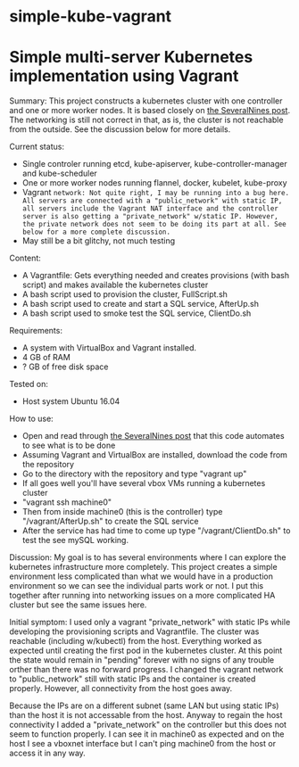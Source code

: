 # simple-kube-vagrant

# Simple multi-server Kubernetes implementation using Vagrant

Summary: This project constructs a kubernetes cluster with one controller and one or more worker nodes. It is based closely on [the SeveralNines post](http://severalnines.com/blog/installing-kubernetes-cluster-minions-centos7-manage-pods-services). The networking is still not correct in that, as is, the cluster is not reachable from the outside. See the discussion below for more details.

Current status:
* Single controler running etcd, kube-apiserver, kube-controller-manager and kube-scheduler
* One or more worker nodes running flannel, docker, kubelet, kube-proxy
* Vagrant ``` network: Not quite right, I may be running into a bug here. All servers are connected with a "public_network" with static IP, all servers include the Vagrant NAT interface and the controller server is also getting a "private_network" w/static IP. However, the private network does not seem to be doing its part at all. See below for a more complete discussion. ```
* May still be a bit glitchy, not much testing

Content:
* A Vagrantfile: Gets everything needed and creates provisions (with bash script) and makes available the kubernetes cluster
* A bash script used to provision the cluster, FullScript.sh
* A bash script used to create and start a SQL service, AfterUp.sh
* A bash script used to smoke test the SQL service, ClientDo.sh

Requirements:
* A system with VirtualBox and Vagrant installed.
* 4 GB of RAM
* ? GB of free disk space

Tested on:
* Host system Ubuntu 16.04

How to use:
* Open and read through [the SeveralNines post](http://severalnines.com/blog/installing-kubernetes-cluster-minions-centos7-manage-pods-services) that this code automates to see what is to be done
* Assuming Vagrant and VirtualBox are installed, download the code from the repository
* Go to the directory with the repository and type "vagrant up"
* If all goes well you'll have several vbox VMs running a kubernetes cluster
* "vagrant ssh machine0"
* Then from inside machine0 (this is the controller) type "/vagrant/AfterUp.sh" to create the SQL service
* After the service has had time to come up type "/vagrant/ClientDo.sh" to test the see mySQL working.

Discussion:
My goal is to has several environments where I can explore the kubernetes infrastructure more completely. This project creates a simple environment less complicated than what we would have in a production environment so we can see the individual parts work or not. I put this together after running into networking issues on a more complicated HA cluster but see the same issues here. 

Initial symptom: I used only a vagrant "private_network" with static IPs while developing the provisioning scripts and Vagrantfile. The cluster was reachable (including w/kubectl) from the host. Everything worked as expected until creating the first pod in the kubernetes cluster. At this point the state would remain in "pending" forever with no signs of any trouble orther than there was no forward progress. I changed the vagrant network to "public_network" still with static IPs and the container is created properly. However, all connectivity from the host goes away. 

Because the IPs are on a different subnet (same LAN but using static IPs) than the host it is not accessable from the host. Anyway to regain the host connectivity I added a "private_network" on the controller but this does not seem to function properly. I can see it in machine0 as expected and on the host I see a vboxnet interface but I can't ping machine0 from the host or access it in any way. 
